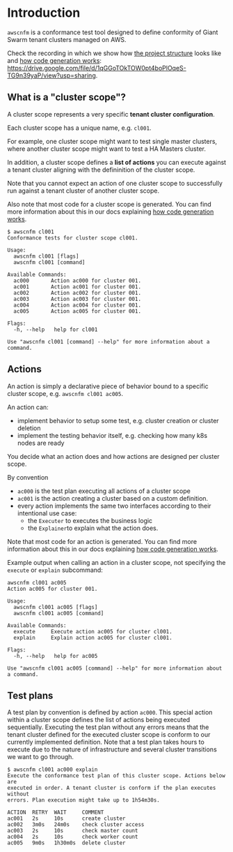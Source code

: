 # Introduction

`awscnfm` is a conformance test tool designed to define conformity of Giant
Swarm tenant clusters managed on AWS.

Check the recording in which we show how
[the project structure] looks like and [how code generation works]:
https://drive.google.com/file/d/1qGGoTOkTOW0pt4boPlOqeS-TG9n39yaP/view?usp=sharing.

## What is a "cluster scope"?

A cluster scope represents a very specific **tenant cluster configuration**.

Each cluster scope has a unique name, e.g. `cl001`.

For example, one cluster scope might want to test single master clusters, where another
cluster scope might want to test a HA Masters cluster.

In addition, a cluster scope defines a
**list of actions** you can execute against a tenant cluster aligning with the
defininition of the cluster scope.

Note that you cannot expect an action of one
cluster scope to successfully run against a tenant cluster of another cluster
scope.

Also note that most code for a cluster scope is generated. You can find more
information about this in our docs explaining [how code generation works].

```nohighlight
$ awscnfm cl001
Conformance tests for cluster scope cl001.

Usage:
  awscnfm cl001 [flags]
  awscnfm cl001 [command]

Available Commands:
  ac000       Action ac000 for cluster 001.
  ac001       Action ac001 for cluster 001.
  ac002       Action ac002 for cluster 001.
  ac003       Action ac003 for cluster 001.
  ac004       Action ac004 for cluster 001.
  ac005       Action ac005 for cluster 001.

Flags:
  -h, --help   help for cl001

Use "awscnfm cl001 [command] --help" for more information about a command.
```

## Actions

An action is simply a declarative piece of behavior bound to a specific cluster
scope, e.g. `awscnfm cl001 ac005`.

An action can:

- implement behavior to setup some test, e.g. cluster creation or cluster deletion
- implement the testing behavior itself, e.g. checking how many k8s nodes are ready

You decide what an action does and how actions are designed per cluster scope.

By convention

- `ac000` is the test plan executing all actions of a cluster scope
- `ac001` is the action creating a cluster based on a custom
definition.
- every action implements the same two interfaces according to their intentional use case:
  - the `Executer` to executes the business logic
  - the `Explainer`to explain what the action does.

Note that most code for an action is generated. You can find more information
about this in our docs explaining [how code generation works].

Example output when calling an action in a cluster scope, not specifying the `execute` or `explain` subcommand:

```nohighlight
awscnfm cl001 ac005
Action ac005 for cluster 001.

Usage:
  awscnfm cl001 ac005 [flags]
  awscnfm cl001 ac005 [command]

Available Commands:
  execute     Execute action ac005 for cluster cl001.
  explain     Explain action ac005 for cluster cl001.

Flags:
  -h, --help   help for ac005

Use "awscnfm cl001 ac005 [command] --help" for more information about a command.
```

## Test plans

A test plan by convention is defined by action `ac000`. This special action
within a cluster scope defines the list of actions being executed sequentially.
Executing the test plan without any errors means that the tenant cluster defined
for the executed cluster scope is conform to our currently implemented
definition. Note that a test plan takes hours to execute due to the nature of
infrastructure and several cluster transitions we want to go through.

```nohighlight
$ awscnfm cl001 ac000 explain
Execute the conformance test plan of this cluster scope. Actions below are
executed in order. A tenant cluster is conform if the plan executes without
errors. Plan execution might take up to 1h54m30s.

ACTION  RETRY  WAIT     COMMENT
ac001   2s     10s      create cluster
ac002   3m0s   24m0s    check cluster access
ac003   2s     10s      check master count
ac004   2s     10s      check worker count
ac005   9m0s   1h30m0s  delete cluster
```


[the project structure]: structure.md
[how code generation works]: generation.md
